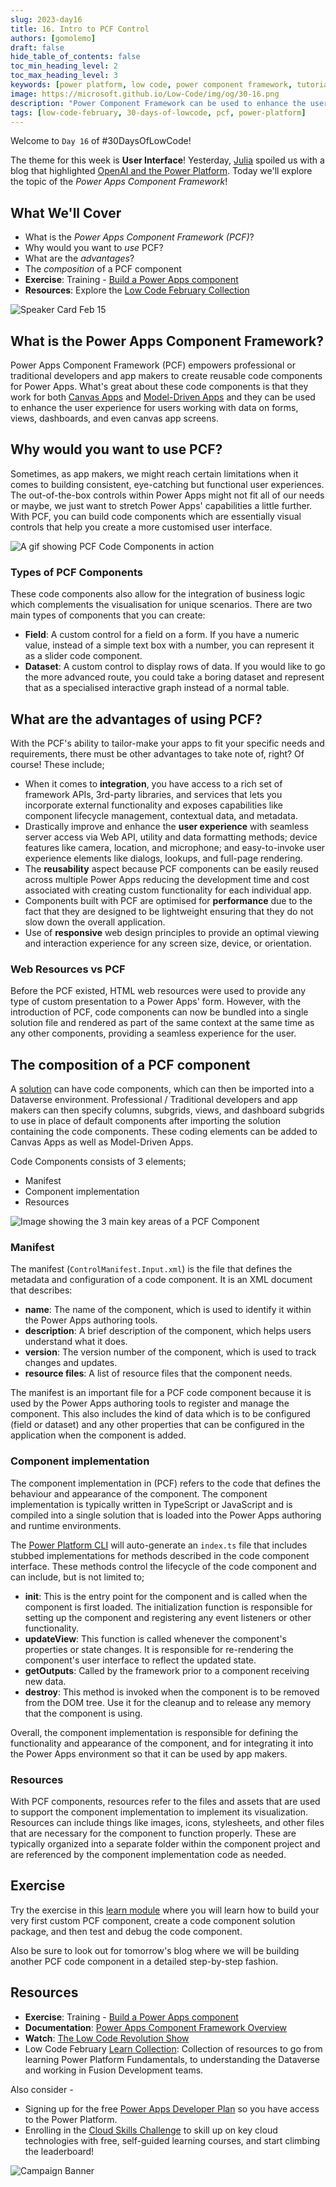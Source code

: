 ```yaml
---
slug: 2023-day16
title: 16. Intro to PCF Control
authors: [gomolemo]
draft: false
hide_table_of_contents: false
toc_min_heading_level: 2
toc_max_heading_level: 3
keywords: [power platform, low code, power component framework, tutorial]
image: https://microsoft.github.io/Low-Code/img/og/30-16.png
description: "Power Component Framework can be used to enhance the user experience for users working with data on forms, views, dashboards, and even canvas app screens. Learn more in #LowCodeFebruary." 
tags: [low-code-february, 30-days-of-lowcode, pcf, power-platform]
---
```


<head>
  <meta name="twitter:url" 
    content="https://microsoft.github.io/Low-Code/blog/2023-day16" />
  <meta name="twitter:title" 
    content="16. Intro to PCF Control" />
  <meta name="twitter:description" 
    content="Power Component Framework can be used to enhance the user experience for users working with data on forms, views, dashboards, and even canvas app screens. Learn more in #LowCodeFebruary." />
  <meta name="twitter:image" 
    content="https://microsoft.github.io/Low-Code/img/og/30-16.png" />
  <meta name="twitter:card" content="summary_large_image" />
  <meta name="twitter:creator" 
    content="@nitya" />
  <meta name="twitter:site" content="@AzureAdvocates" /> 
  <link rel="canonical" 
    href="https://microsoft.github.io/Low-Code/blog/2023-day16" />
</head>

Welcome to `Day 16` of #30DaysOfLowCode!

The theme for this week is **User Interface**! Yesterday, [Julia](https://github.com/juliajuju93) spoiled us with a blog that highlighted [OpenAI and the Power Platform](https://microsoft.github.io/Low-Code/blog/2023-day15). Today we'll explore the topic of the *Power Apps Component Framework*! 

## What We'll Cover
 * What is the *Power Apps Component Framework (PCF)*?
 * Why would you want to *use* PCF?
 * What are the *advantages*?
 * The *composition* of a PCF component
 * **Exercise**: Training - [Build a Power Apps component](https://aka.ms/LCF/BuildPCF)
 * **Resources**: Explore the [Low Code February Collection](https://aka.ms/lowcode-february/collection)

![Speaker Card Feb 15](../../../static/img/og/30-16.png)


<!-- ************************************* -->
<!--  AUTHORS: ONLY UPDATE BELOW THIS LINE -->
<!-- ************************************* -->

## What is the Power Apps Component Framework?

Power Apps Component Framework (PCF) empowers professional or traditional developers and app makers to create reusable code components for Power Apps. What's great about these code components is that they work for both [Canvas Apps](https://aka.ms/LCF/Components4Canvas) and [Model-Driven Apps](https://aka.ms/LCF/Components4ModelDriven) and they can be used to enhance the user experience for users working with data on forms, views, dashboards, and even canvas app screens. 

## Why would you want to use PCF?

Sometimes, as app makers, we might reach certain limitations when it comes to building consistent, eye-catching but functional user experiences. The out-of-the-box controls within Power Apps might not fit all of our needs or maybe, we just want to stretch Power Apps' capabilities a little further. With PCF, you can build code components which are essentially visual controls that help you create a more customised user interface.

![A gif showing PCF Code Components in action](./code-components.gif)

### Types of PCF Components

These code components also allow for the integration of business logic which complements the visualisation for unique scenarios. There are two main types of components that you can create:

 * **Field**: A custom control for a field on a form. If you have a numeric value, instead of a simple text box with a number, you can represent it as a slider code component.
 * **Dataset**: A custom control to display rows of data. If you would like to go the more advanced route, you could take a boring dataset and represent that as a specialised interactive graph instead of a normal table. 

## What are the advantages of using PCF?
With the PCF's ability to tailor-make your apps to fit your specific needs and requirements, there must be other advantages to take note of, right? Of course! These include;

 * When it comes to **integration**, you have access to a rich set of framework APIs, 3rd-party libraries, and services that lets you incorporate external functionality and exposes capabilities like component lifecycle management, contextual data, and metadata.
 * Drastically improve and enhance the **user experience** with seamless server access via Web API, utility and data formatting methods; device features like camera, location, and microphone; and easy-to-invoke user experience elements like dialogs, lookups, and full-page rendering.
 * The **reusability** aspect because PCF components can be easily reused across multiple Power Apps reducing the development time and cost associated with creating custom functionality for each individual app.
 * Components built with PCF are optimised for **performance** due to the fact that they are designed to be lightweight ensuring that they do not slow down the overall application.
 * Use of **responsive** web design principles to provide an optimal viewing and interaction experience for any screen size, device, or orientation.

### Web Resources vs PCF

Before the PCF existed, HTML web resources were used to provide any type of custom presentation to a Power Apps' form. However, with the introduction of PCF, code components can now be bundled into a single solution file and rendered as part of the same context at the same time as any other components, providing a seamless experience for the user.

## The composition of a PCF component

A [solution](https://aka.ms/LCF/SolutionConcepts) can have code components, which can then be imported into a Dataverse environment. Professional / Traditional developers and app makers can then specify columns, subgrids, views, and dashboard subgrids to use in place of default components after importing the solution containing the code components. These coding elements can be added to Canvas Apps as well as Model-Driven Apps.

Code Components consists of 3 elements;
* Manifest
* Component implementation
* Resources

![Image showing the 3 main key areas of a PCF Component](./PCF-KeyAreas.png)

### Manifest
The manifest (`ControlManifest.Input.xml`) is the file that defines the metadata and configuration of a code component. It is an XML document that describes:
* **name**: The name of the component, which is used to identify it within the Power Apps authoring tools.
* **description**: A brief description of the component, which helps users understand what it does.
* **version**: The version number of the component, which is used to track changes and updates.
* **resource files**: A list of resource files that the component needs.

The manifest is an important file for a PCF code component because it is used by the Power Apps authoring tools to register and manage the component. This also includes the kind of data which is to be configured (field or dataset) and any other properties that can be configured in the application when the component is added.

### Component implementation
The component implementation in (PCF) refers to the code that defines the behaviour and appearance of the component. The component implementation is typically written in TypeScript or JavaScript and is compiled into a single solution that is loaded into the Power Apps authoring and runtime environments.

The [Power Platform CLI](https://aka.ms/LCF/PowerCLI) will auto-generate an `index.ts` file that includes stubbed implementations for methods described in the code component interface. These methods control the lifecycle of the code component and can include, but is not limited to;

* **init**: This is the entry point for the component and is called when the component is first loaded. The initialization function is responsible for setting up the component and registering any event listeners or other functionality.
* **updateView**: This function is called whenever the component's properties or state changes. It is responsible for re-rendering the component's user interface to reflect the updated state.
* **getOutputs**: Called by the framework prior to a component receiving new data. 
* **destroy**:  This method is invoked when the component is to be removed from the DOM tree. Use it for the cleanup and to release any memory that the component is using.

Overall, the component implementation is responsible for defining the functionality and appearance of the component, and for integrating it into the Power Apps environment so that it can be used by app makers.

### Resources
With PCF components, resources refer to the files and assets that are used to support the component implementation to implement its visualization. Resources can include things like images, icons, stylesheets, and other files that are necessary for the component to function properly. These are typically organized into a separate folder within the component project and are referenced by the component implementation code as needed.

## Exercise

Try the exercise in this [learn module](https://aka.ms/LCF/BuildPCF) where you will learn how to build your very first custom PCF component, create a code component solution package, and then test and debug the code component.

Also be sure to look out for tomorrow's blog where we will be building another PCF code component in a detailed step-by-step fashion. 

## Resources

* **Exercise**: Training - [Build a Power Apps component](https://aka.ms/LCF/BuildPCF)
* **Documentation**: [Power Apps Component Framework Overview](https://aka.ms/LCF/PCFDocs)
* **Watch**: [The Low Code Revolution Show](https://learn.microsoft.com/shows/the-low-code-revolution/?wt.mc_id=82054_collection_webpage_ece&ns-enrollment-type=Collection&ns-enrollment-id=8q5jhr1y0jeqj6)
* Low Code February [Learn Collection](https://learn.microsoft.com/users/nityan/collections/xz6ehr2mx031y0?WT.mc_id=javascript-82212-ninarasi): Collection of resources to go from learning Power Platform Fundamentals, to understanding the Dataverse and working in Fusion Development teams.

Also consider -

* Signing up for the free [Power Apps Developer Plan](https://aka.ms/lowcode-february/devplan) so you have access to the Power Platform.
* Enrolling in the [Cloud Skills Challenge](https://aka.ms/lowcode-february/challenge) to skill up on key cloud technologies with free, self-guided learning courses, and start climbing the leaderboard!

![Campaign Banner](./../../../static/img/og/30-banner.png)
